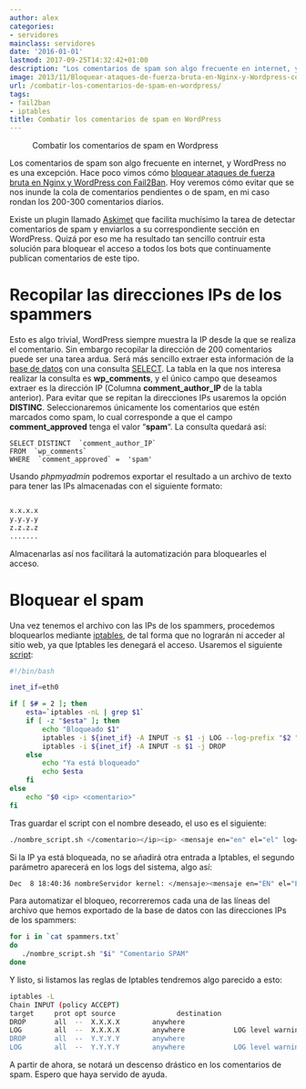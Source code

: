 ```yaml
---
author: alex
categories:
- servidores
mainclass: servidores
date: '2016-01-01'
lastmod: 2017-09-25T14:32:42+01:00
description: "Los comentarios de spam son algo frecuente en internet, y WordPress  no es una excepción. Hace poco vimos cómo bloquear ataques de fuerza bruta  en Nginx y WordPress con Fail2Ban. Hoy veremos cómo evitar que se nos inunde  la cola de comentarios pendientes o de spam, en mi caso rondan los 200-300 comentarios  diarios."
image: 2013/11/Bloquear-ataques-de-fuerza-bruta-en-Nginx-y-Wordpress-con-Fail2Ban2.png
url: /combatir-los-comentarios-de-spam-en-wordpress/
tags:
- fail2ban
- iptables
title: Combatir los comentarios de spam en WordPress
---
```


<figure>
        <a href="/img/2013/11/Bloquear-ataques-de-fuerza-bruta-en-Nginx-y-Wordpress-con-Fail2Ban2.png">
          <amp-img
            on="tap:lightbox1"
            role="button"
            tabindex="0"
            layout="responsive"
            src="/img/2013/11/Bloquear-ataques-de-fuerza-bruta-en-Nginx-y-Wordpress-con-Fail2Ban2.png"
            alt="Combatir los comentarios de spam en Wordpress"
            title="Combatir los comentarios de spam en Wordpress"
            sizes="(min-width: 600px) 600px, 100vw"
            width="600"
            height="600">
          </amp-img>
        </a>
        <figcaption>Combatir los comentarios de spam en Wordpress</figcaption>
</figure>

Los comentarios de spam son algo frecuente en internet, y WordPress no es una excepción. Hace poco vimos cómo [bloquear ataques de fuerza bruta en Nginx y WordPress con Fail2Ban][1]. Hoy veremos cómo evitar que se nos inunde la cola de comentarios pendientes o de spam, en mi caso rondan los 200-300 comentarios diarios.

<!--more--><!--ad-->

Existe un plugin llamado <a href="http://akismet.com/" title="Plugins Askimet" target="_blank">Askimet</a> que facilita muchísimo la tarea de detectar comentarios de spam y enviarlos a su correspondiente sección en WordPress. Quizá por eso me ha resultado tan sencillo contruir esta solución para bloquear el acceso a todos los bots que continuamente publican comentarios de este tipo.

# Recopilar las direcciones IPs de los spammers

Esto es algo trivial, WordPress siempre muestra la IP desde la que se realiza el comentario. Sin embargo recopilar la dirección de 200 comentarios puede ser una tarea ardua. Será más sencillo extraer esta información de la [base de datos][2] con una consulta [SELECT][3]. La tabla en la que nos interesa realizar la consulta es **wp_comments**, y el único campo que deseamos extraer es la dirección IP (Columna **comment\_author\_IP** de la tabla anterior). Para evitar que se repitan la direcciones IPs usaremos la opción **DISTINC**. Seleccionaremos únicamente los comentarios que estén marcados como spam, lo cual corresponde a que el campo **comment_approved** tenga el valor &#8220;**spam**&#8220;. La consulta quedará así:

```mysql
SELECT DISTINCT  `comment_author_IP`
FROM  `wp_comments`
WHERE  `comment_approved` =  'spam'

```

Usando *phpmyadmin* podremos exportar el resultado a un archivo de texto para tener las IPs almacenadas con el siguiente formato:

```bash

x.x.x.x
y.y.y.y
z.z.z.z
.......

```

Almacenarlas así nos facilitará la automatización para bloquearles el acceso.

# Bloquear el spam

Una vez tenemos el archivo con las IPs de los spammers, procedemos bloquearlos mediante [iptables][4], de tal forma que no lograrán ni acceder al sitio web, ya que Iptables les denegará el acceso. Usaremos el siguiente [script][5]:

```bash
#!/bin/bash

inet_if=eth0

if [ $# = 2 ]; then
    esta=`iptables -nL | grep $1`
    if [ -z "$esta" ]; then
        echo "Bloqueado $1"
        iptables -i ${inet_if} -A INPUT -s $1 -j LOG --log-prefix "$2 "
        iptables -i ${inet_if} -A INPUT -s $1 -j DROP
    else
        echo "Ya está bloqueado"
        echo $esta
    fi
else
    echo "$0 <ip> <comentario>"
fi

```

Tras guardar el script con el nombre deseado, el uso es el siguiente:

```bash
./nombre_script.sh </comentario></ip><ip> <mensaje en="en" el="el" log="log">

```

Si la IP ya está bloqueada, no se añadirá otra entrada a Iptables, el segundo parámetro aparecerá en los logs del sistema, algo así:

```bash
Dec  8 18:40:36 nombreServidor kernel: </mensaje><mensaje en="EN" el="EL" log="LOG">=eth0 OUT= MAC=XXXXXXXXXXXXXX SRC=X.X.X.X DST=Y.Y.Y.Y LEN=X TOS=X PREC=X TTL=X ID=X DF PROTO=TCP SPT=XX DPT=XX WINDOW=XXX RES=XXX SYN URGP=X

```

Para automatizar el bloqueo, recorreremos cada una de las líneas del archivo que hemos exportado de la base de datos con las direcciones IPs de los spammers:

```bash
for i in `cat spammers.txt`
do
   ./nombre_script.sh "$i" "Comentario SPAM"
done

```

Y listo, si listamos las reglas de Iptables tendremos algo parecido a esto:

```bash
iptables -L
Chain INPUT (policy ACCEPT)
target     prot opt source               destination
DROP       all  --  X.X.X.X        anywhere
LOG        all  --  X.X.X.X        anywhere            LOG level warning prefix `Comentario SPAM'
DROP       all  --  Y.Y.Y.Y        anywhere
LOG        all  --  Y.Y.Y.Y        anywhere            LOG level warning prefix `Comentario SPAM'
```

A partir de ahora, se notará un descenso drástico en los comentarios de spam. Espero que haya servido de ayuda.

[1]: https://elbauldelprogramador.com/bloquear-ataques-de-fuerza-bruta-en-nginx-y-wordpress-con-fail2ban/ "Bloquear ataques de fuerza bruta en Nginx y WordPress con Fail2Ban"
[2]: https://elbauldelprogramador.com/bases-de-datos/ "Bases de Datos"
[3]: https://elbauldelprogramador.com/consulta-de-datos-clausula-select/ "Consulta de Datos – Cláusula Select"
[4]: https://elbauldelprogramador.com/20-ejemplos-de-iptables-para-sysadmins/ "20 ejemplos de iptables para SysAdmins novatos"
[5]: https://elbauldelprogramador.com/ "Scripts del blog"
